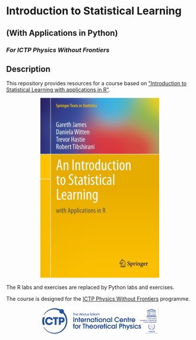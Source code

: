 # Introduction to Statistical Learning 

## (With Applications in Python)

### *For ICTP Physics Without Frontiers*

## Description

This repository provides resources for a course based on ["Introduction to Statistical Learning with applications in R"](http://faculty.marshall.usc.edu/gareth-james/ISL/).

<center><img src="img/isl_cover.jpg" alt="ISLR" width="320"/></center>

The R labs and exercises are replaced by Python labs and exercises.

The course is designed for the [ICTP Physics Without Frontiers](https://www.ictp.it/physics-without-frontiers.aspx) programme. 

<center><img src="img/ICTP-logo-full-trans.png" alt="ISLR" width="320"/></center>

